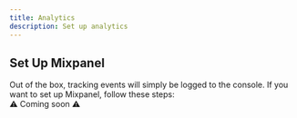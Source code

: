 ```yaml
---
title: Analytics
description: Set up analytics
---
```


## Set Up Mixpanel

Out of the box, tracking events will simply be logged to the console. If you want to set up Mixpanel, follow these steps:  
⚠️ Coming soon ⚠️
